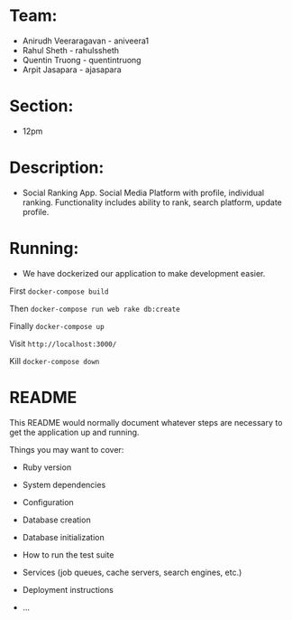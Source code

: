 # Team:
- Anirudh Veeraragavan - aniveera1
- Rahul Sheth - rahulssheth
- Quentin Truong - quentintruong
- Arpit Jasapara - ajasapara

# Section:
- 12pm

# Description:
- Social Ranking App. Social Media Platform with profile, individual ranking. Functionality includes ability to rank, search platform, update profile.

# Running:
- We have dockerized our application to make development easier.

First
`docker-compose build`

Then
`docker-compose run web rake db:create`

Finally
`docker-compose up`

Visit
`http://localhost:3000/`

Kill
`docker-compose down`

# README

This README would normally document whatever steps are necessary to get the
application up and running.

Things you may want to cover:

* Ruby version

* System dependencies

* Configuration

* Database creation

* Database initialization

* How to run the test suite

* Services (job queues, cache servers, search engines, etc.)

* Deployment instructions

* ...
